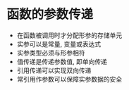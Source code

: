 # 函数的参数传递

+ 在函数被调用时才分配形参的存储单元
+ 实参可以是常量, 变量或表达式
+ 实参类型必须与形参相符
+ 值传递是传递参数值, 即单向传递
+ 引用传递可以实现双向传递
+ 常引用作参数可以保障实参数据的安全
    